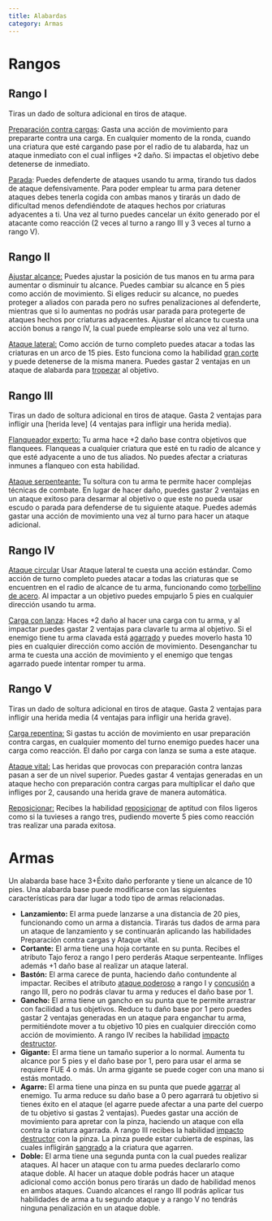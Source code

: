 ```yaml
---
title: Alabardas
category: Armas
---
```


# Rangos

## Rango I 

Tiras un dado de soltura adicional en tiros de ataque.

<u>Preparación contra cargas</u>: Gasta una acción de movimiento para prepararte contra una carga. En cualquier momento de la ronda, cuando una criatura que esté cargando pase por el radio de tu alabarda, haz un ataque inmediato con el cual infliges +2 daño. Si impactas el objetivo debe detenerse de inmediato.

<u>Parada</u>: Puedes defenderte de ataques usando tu arma, tirando tus dados de ataque defensivamente. Para poder emplear tu arma para detener ataques debes tenerla cogida con ambas manos y tirarás un dado de dificultad menos defendiéndote de ataques hechos por criaturas adyacentes a ti. Una vez al turno puedes cancelar un éxito generado por el atacante como reacción (2 veces al turno a rango III y 3 veces al turno a rango V).

## Rango II

<u>Ajustar alcance:</u> Puedes ajustar la posición de tus manos en tu arma para aumentar o disminuir tu alcance. Puedes cambiar su alcance en 5 pies como acción de movimiento. Si eliges reducir su alcance, no puedes proteger a aliados con parada pero no sufres penalizaciones al defenderte, mientras que si lo aumentas no podrás usar parada para protegerte de ataques hechos por criaturas adyacentes. Ajustar el alcance tu cuesta una acción bonus a rango IV, la cual puede emplearse solo una vez al turno.

<u>Ataque lateral:</u> Como acción de turno completo puedes atacar a todas las criaturas en un arco de 15 pies. Esto funciona como la habilidad [gran corte](https://raldamain.com/rules/Rangos/Armas/filos%20cortantes.html#rango-ii) y puede detenerse de la misma manera. Puedes gastar 2 ventajas en un ataque de alabarda para [tropezar](https://raldamain.com/rules/Reglas%20principales/Efectos%20de%20estado.html#tropezada) al objetivo.

## Rango III 

Tiras un dado de soltura adicional en tiros de ataque. Gasta 2 ventajas para infligir una [herida  leve] (4 ventajas para infligir una herida  media).

<u>Flanqueador experto:</u> Tu arma hace +2 daño base contra objetivos que flanquees. Flanqueas a cualquier criatura que esté en tu radio de alcance y que esté adyacente a uno de tus aliados. No puedes afectar a criaturas inmunes a flanqueo con esta habilidad.

<u>Ataque serpenteante:</u> Tu soltura con tu arma te permite hacer complejas técnicas de combate. En lugar de hacer daño, puedes gastar 2 ventajas en un ataque exitoso para desarmar al objetivo o que este no pueda usar escudo o parada para defenderse de tu siguiente ataque. Puedes además gastar una acción de movimiento una vez al turno para hacer un ataque adicional.

## Rango IV

<u>Ataque circular</u> Usar Ataque lateral te cuesta una acción estándar. Como acción de turno completo puedes atacar a todas las criaturas que se encuentren en el radio de alcance de tu arma, funcionando como [torbellino de acero](https://raldamain.com/rules/Rangos/Armas/filos%20cortantes.html#rango-iv). Al impactar a un objetivo puedes empujarlo 5 pies en cualquier dirección usando tu arma.

<u>Carga con lanza</u>: Haces +2 daño al hacer una carga con tu arma, y al impactar puedes gastar 2 ventajas para clavarle tu arma al objetivo. Si el enemigo tiene tu arma clavada está [agarrado](https://raldamain.com/rules/Reglas%20principales/Efectos%20de%20estado.html#agarrada) y puedes moverlo hasta 10 pies en cualquier dirección como acción de movimiento. Desenganchar tu arma te cuesta una acción de movimiento y el enemigo que tengas agarrado puede intentar romper tu arma.

## Rango V

Tiras un dado de soltura adicional en tiros de ataque. Gasta 2 ventajas para infligir una herida media (4 ventajas para infligir una herida  grave).

<u>Carga repentina:</u> Si gastas tu acción de movimiento en usar preparación contra cargas, en cualquier momento del turno enemigo puedes hacer una carga como reacción. El daño por carga con lanza se suma a este ataque.

<u>Ataque vital:</u> Las heridas que provocas con preparación contra lanzas pasan a ser de un nivel superior. Puedes gastar 4 ventajas generadas en un ataque hecho con preparación contra cargas para multiplicar el daño que infliges por 2, causando una herida grave de manera automática.

<u>Reposicionar:</u> Recibes la habilidad [reposicionar](https://raldamain.com/rules/Rangos/Armas/filos%20perforantes.html#rango-iii) de aptitud con filos ligeros como si la tuvieses a rango tres, pudiendo moverte 5 pies como reacción tras realizar una parada exitosa.

# Armas

Un alabarda base hace 3+Éxito daño perforante y tiene un alcance de 10 pies. Una alabarda base puede modificarse con las siguientes características para dar lugar a todo tipo de armas relacionadas.

- **Lanzamiento:** El arma puede lanzarse a una distancia de 20 pies, funcionando como un arma a distancia. Tirarás tus dados de arma para un ataque de lanzamiento y se continuarán aplicando las habilidades Preparación contra cargas y Ataque vital.
- **Cortante:** El arma tiene una hoja cortante en su punta. Recibes el atributo Tajo feroz a rango I pero perderás Ataque serpenteante. Infliges además +1 daño base al realizar un ataque lateral.
- **Bastón:** El arma carece de punta, haciendo daño contundente al impactar. Recibes el atributo [ataque poderoso](https://raldamain.com/rules/Rangos/Armas/contundentes.html#rango-i) a rango I y [concusión](https://raldamain.com/rules/Rangos/Armas/contundentes.html#rango-ii) a rango III, pero no podrás clavar tu arma y reduces el daño base por 1.
- **Gancho:** El arma tiene un gancho en su punta que te permite arrastrar con facilidad a tus objetivos. Reduce tu daño base por 1 pero puedes gastar 2 ventajas generadas en un ataque para enganchar tu arma, permitiéndote mover a tu objetivo 10 pies en cualquier dirección como acción de movimiento. A rango IV recibes la habilidad [impacto destructor](https://raldamain.com/rules/Rangos/Armas/contundentes.html#rango-iii).
- **Gigante:** El arma tiene un tamaño superior a lo normal. Aumenta tu alcance por 5 pies y el daño base por 1, pero para usar el arma se requiere FUE 4 o más. Un arma gigante se puede coger con una mano si estás montado.
- **Agarre:** El arma tiene una pinza en su punta que puede [agarrar]() al enemigo. Tu arma reduce su daño base a 0 pero agarrará tu objetivo si tienes éxito en el ataque (el agarre puede afectar a una parte del cuerpo de tu objetivo si gastas 2 ventajas). Puedes gastar una acción de movimiento para apretar con la pinza, haciendo un ataque con ella contra la criatura agarrada. A rango III recibes la habilidad [impacto destructor]() con la pinza. La pinza puede estar cubierta de espinas, las cuales infligirán [sangrado](https://raldamain.com/rules/Reglas%20principales/Efectos%20de%20estado.html#sangrado) a la criatura que agarren.
- **Doble:** El arma tiene una segunda punta con la cual puedes realizar ataques. Al hacer un ataque con tu arma puedes declararlo como ataque doble. Al hacer un ataque doble podrás hacer un ataque adicional como acción bonus pero tirarás un dado de habilidad menos en ambos ataques. Cuando alcances el rango III podrás aplicar tus habilidades de arma a tu segundo ataque y a rango V no tendrás ninguna penalización en un ataque doble.

